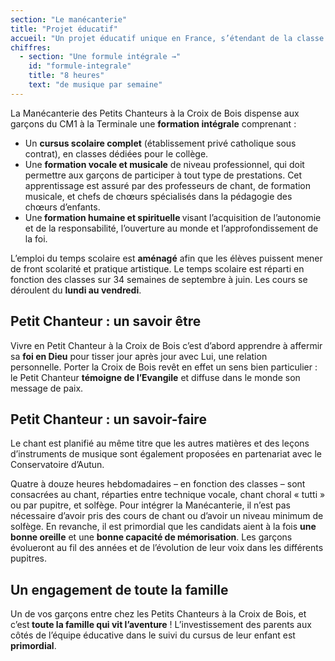 ```yaml
---
section: "Le manécanterie"
title: "Projet éducatif"
accueil: "Un projet éducatif unique en France, s’étendant de la classe de CM1 jusqu’à la Terminale, et visant à offrir une continuité pédagogique inédite ainsi qu’une cohérence éducative exemplaire pour tous les élèves."
chiffres:
  - section: "Une formule intégrale →"
    id: "formule-integrale"
    title: "8 heures"
    text: "de musique par semaine"
---
```


La Manécanterie des&nbsp;Petits Chanteurs à la Croix de Bois dispense aux garçons du CM1 à la Terminale&nbsp;une <strong>formation intégrale</strong>&nbsp;comprenant :

- Un <strong>cursus scolaire complet</strong>&nbsp;(établissement privé catholique sous contrat), en classes dédiées pour le collège.&nbsp;
- Une <strong>formation vocale et musicale</strong> de niveau professionnel, qui doit permettre aux garçons de participer à tout type de prestations. Cet apprentissage est assuré par des professeurs de chant, de formation musicale, et chefs de chœurs spécialisés dans la pédagogie des chœurs d’enfants.
- Une<strong> formation humaine et spirituelle&nbsp;</strong>visant l’acquisition de l’autonomie et de la responsabilité, l’ouverture au monde et l’approfondissement de la foi.

L’emploi du temps scolaire est <strong>aménagé</strong> afin que les élèves puissent mener de front scolarité et pratique artistique. Le temps scolaire est réparti en fonction des classes sur 34 semaines de septembre à juin. Les cours se déroulent du <strong>lundi au vendredi</strong>.

## Petit Chanteur : un savoir être

Vivre en Petit Chanteur à la Croix de Bois&nbsp;c’est d’abord apprendre à affermir sa <strong>foi en Dieu</strong> pour tisser jour après jour avec Lui, une relation personnelle.&nbsp;Porter la Croix de Bois revêt en effet un sens bien particulier : le Petit Chanteur <strong>témoigne de l’Evangile</strong> et diffuse dans le monde son message de paix.&nbsp;

## Petit Chanteur : un savoir-faire

Le chant est planifié au même titre que les autres matières et des leçons d’instruments de musique sont également proposées en partenariat avec le Conservatoire d’Autun.

Quatre à douze heures hebdomadaires</strong> – en fonction des classes – sont consacrées au chant, réparties entre technique vocale, chant choral « tutti » ou par pupitre, et solfège.&nbsp;Pour intégrer la Manécanterie, il n’est pas nécessaire d’avoir pris des cours de chant ou d’avoir un niveau minimum de solfège. En revanche, il est primordial que les candidats aient à la fois <strong>une bonne oreille</strong> et une <strong>bonne capacité de mémorisation</strong>. Les garçons évolueront au fil des années et de l’évolution de leur voix dans les différents pupitres.

## Un engagement de toute la famille

Un de vos garçons entre chez les Petits Chanteurs à la Croix de Bois, et c’est<strong> toute la famille qui vit l’aventure</strong> ! L’investissement des parents aux côtés de l’équipe éducative dans le suivi du cursus de leur enfant est <strong>primordial</strong>.
